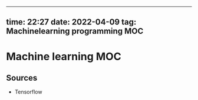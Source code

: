 
---
time: 22:27
date: 2022-04-09 
tag: Machinelearning programming MOC            
---


# Machine learning MOC
## Sources
- Tensorflow